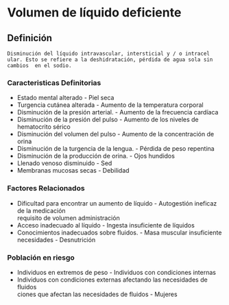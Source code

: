 # Volumen de líquido deficiente
## Definición
	Disminución del líquido intravascular, intersticial y / o intracel ular. Esto se refiere a la deshidratación, pérdida de agua sola sin cambios  en el sodio.

### Caracteristicas Definitorias
- Estado mental alterado  - Piel seca  
- Turgencia cutánea alterada  - Aumento de la temperatura 
corporal  
- Disminución de la presión 
arterial.  - Aumento de la frecuencia 
cardíaca  
- Disminución de la presión del 
pulso  - Aumento de los niveles de 
hematocrito sérico  
- Disminución del volumen del 
pulso  - Aumento de la concentración de 
orina  
- Disminución de la turgencia de 
la lengua.  - Pérdida de peso repentina  
- Disminución de la producción 
de orina.  - Ojos hundidos  
- Llenado venoso disminuido  - Sed 
- Membranas mucosas secas  - Debilidad

### Factores Relacionados
- Dificultad para encontrar un aumento 
de líquido  - Autogestión ineficaz de la 
medicación  
 requisito de volumen   administración  
- Acceso inadecuado al líquido  - Ingesta insuficiente de 
líquidos  
- Conocimientos inadecuados sobre 
fluidos.  - Masa muscular 
insuficiente  
 necesidades  - Desnutrición

### Población en riesgo
- Individuos en extremos de peso  - Individuos con condiciones 
internas  
- Individuos con condiciones 
externas   afectando las necesidades de 
fluidos  
 ciones que afectan las 
necesidades de fluidos  - Mujeres

